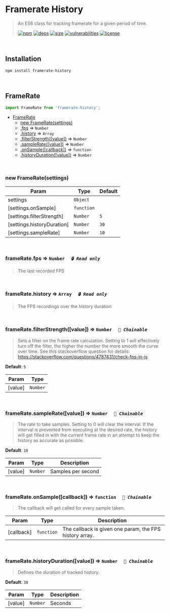 # Framerate History

> An ES6 class for tracking framerate for a given period of time.
>
> [![npm][npm]][npm-url]
[![deps][deps]][deps-url]
[![size][size]][size-url]
[![vulnerabilities][vulnerabilities]][vulnerabilities-url]
[![license][license]][license-url]


<br><a name="Installation"></a>

## Installation
```
npm install framerate-history
```

<br><a name="FrameRate"></a>

## FrameRate
``` javascript
import FrameRate from 'framerate-history';
```

* [FrameRate](#FrameRate)
    * [new FrameRate(settings)](#new_FrameRate_new)
    * [.fps](#FrameRate+fps) ⇒ <code>Number</code>
    * [.history](#FrameRate+history) ⇒ <code>Array</code>
    * [.filterStrength([value])](#FrameRate+filterStrength) ⇒ <code>Number</code>
    * [.sampleRate([value])](#FrameRate+sampleRate) ⇒ <code>Number</code>
    * [.onSample([callback])](#FrameRate+onSample) ⇒ <code>function</code>
    * [.historyDuration([value])](#FrameRate+historyDuration) ⇒ <code>Number</code>


<br><a name="new_FrameRate_new"></a>

### new FrameRate(settings)

| Param | Type | Default |
| --- | --- | --- |
| settings | <code>Object</code> |  | 
| [settings.onSample] | <code>function</code> |  | 
| [settings.filterStrength] | <code>Number</code> | <code>5</code> | 
| [settings.historyDuration] | <code>Number</code> | <code>30</code> | 
| [settings.sampleRate] | <code>Number</code> | <code>10</code> | 


<br><a name="FrameRate+fps"></a>

### frameRate.fps ⇒ <code>Number</code>&nbsp;&nbsp;&nbsp;&nbsp;&nbsp;_`🔒 Read only`_

> The last recorded FPS


<br><a name="FrameRate+history"></a>

### frameRate.history ⇒ <code>Array</code>&nbsp;&nbsp;&nbsp;&nbsp;&nbsp;_`🔒 Read only`_

> The FPS recordings over the history duration


<br><a name="FrameRate+filterStrength"></a>

### frameRate.filterStrength([value]) ⇒ <code>Number</code>&nbsp;&nbsp;&nbsp;&nbsp;&nbsp;_`🔗 Chainable`_

> Sets a filter on the frame rate calculation. Setting to 1 will effectively turn off the filter, the higher the
> number the more smooth the curve over time. See this stackoverflow question for details:
> https://stackoverflow.com/questions/4787431/check-fps-in-js

**Default**: <code>5</code>  

| Param | Type |
| --- | --- |
| [value] | <code>Number</code> | 


<br><a name="FrameRate+sampleRate"></a>

### frameRate.sampleRate([value]) ⇒ <code>Number</code>&nbsp;&nbsp;&nbsp;&nbsp;&nbsp;_`🔗 Chainable`_

> The rate to take samples. Setting to 0 will clear the interval. If the interval is prevented from executing at the desired rate, the history will get filled in with the current frame rate in an attempt to keep the history as accurate as possible.

**Default**: <code>10</code>  

| Param | Type | Description |
| --- | --- | --- |
| [value] | <code>Number</code> | Samples per second |


<br><a name="FrameRate+onSample"></a>

### frameRate.onSample([callback]) ⇒ <code>function</code>&nbsp;&nbsp;&nbsp;&nbsp;&nbsp;_`🔗 Chainable`_

> The callback will get called for every sample taken.


| Param | Type | Description |
| --- | --- | --- |
| [callback] | <code>function</code> | The callback is given one param, the FPS history array. |


<br><a name="FrameRate+historyDuration"></a>

### frameRate.historyDuration([value]) ⇒ <code>Number</code>&nbsp;&nbsp;&nbsp;&nbsp;&nbsp;_`🔗 Chainable`_

> Defines the duration of tracked history.

**Default**: <code>30</code>  

| Param | Type | Description |
| --- | --- | --- |
| [value] | <code>Number</code> | Seconds |


[npm]: https://img.shields.io/npm/v/framerate-history.svg
[npm-url]: https://npmjs.com/package/framerate-history
[deps]: https://david-dm.org/darrenpaulwright/framerate-history.svg
[deps-url]: https://david-dm.org/darrenpaulwright/framerate-history
[size]: https://packagephobia.now.sh/badge?p&#x3D;framerate-history
[size-url]: https://packagephobia.now.sh/result?p&#x3D;framerate-history
[vulnerabilities]: https://snyk.io/test/github/DarrenPaulWright/framerate-history/badge.svg?targetFile&#x3D;package.json
[vulnerabilities-url]: https://snyk.io/test/github/DarrenPaulWright/framerate-history?targetFile&#x3D;package.json
[license]: https://img.shields.io/github/license/DarrenPaulWright/framerate-history.svg
[license-url]: https://npmjs.com/package/framerate-history/LICENSE.md
